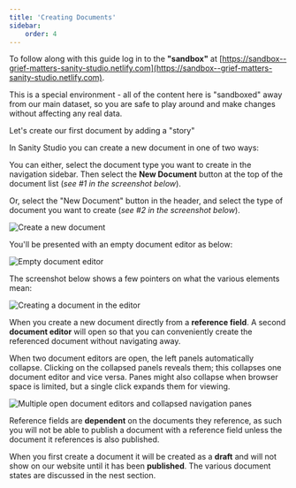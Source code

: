 ```yaml
---
title: 'Creating Documents'
sidebar:
    order: 4
---
```


To follow along with this guide log in to the **"sandbox"** at [https://sandbox--grief-matters-sanity-studio.netlify.com](https://sandbox--grief-matters-sanity-studio.netlify.com).

This is a special environment - all of the content here is "sandboxed" away from our main dataset, so you are safe to play around and make changes without affecting any real data.

Let's create our first document by adding a "story"

In Sanity Studio you can create a new document in one of two ways:

You can either, select the document type you want to create in the navigation sidebar. Then select the **New Document** button at the top of the document list (_see #1 in the screenshot below_).

Or, select the "New Document" button in the header, and select the type of document you want to create (_see #2 in the screenshot below_).

![Create a new document](@assets//create-doc.png)

You'll be presented with an empty document editor as below:

![Empty document editor](@assets//new-document@2x.png)

The screenshot below shows a few pointers on what the various elements mean:

![Creating a document in the editor](@assets//new-doc-editing.png)

When you create a new document directly from a **reference field**. A second **document editor** will open so that you can conveniently create the referenced document without navigating away.

When two document editors are open, the left panels automatically collapse. Clicking on the collapsed panels reveals them; this collapses one document editor and vice versa. Panes might also collapse when browser space is limited, but a single click expands them for viewing.

![Multiple open document editors and collapsed navigation panes](@assets//two-editors.png)

Reference fields are **dependent** on the documents they reference, as such you will not be able to publish a document with a reference field unless the document it references is also published.

When you first create a document it will be created as a **draft** and will not show on our website until it has been **published**. The various document states are discussed in the nest section.